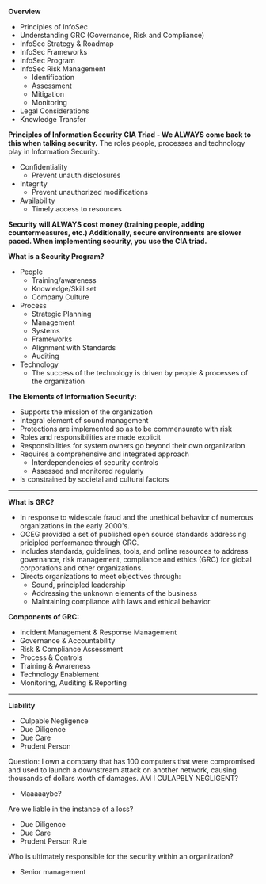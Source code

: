 **Overview**
- Principles of InfoSec
- Understanding GRC (Governance, Risk and Compliance)
- InfoSec Strategy & Roadmap
- InfoSec Frameworks
- InfoSec Program
- InfoSec Risk Management
  - Identification
  - Assessment
  - Mitigation
  - Monitoring
- Legal Considerations
- Knowledge Transfer

**Principles of Information Security**
**CIA Triad - We ALWAYS come back to this when talking security.**
The roles people, processes and technology play in Information Security.
- Confidentiality
  - Prevent unauth disclosures
- Integrity
  - Prevent unauthorized modifications
- Availability
  - Timely access to resources

**Security will ALWAYS cost money (training people, adding countermeasures, etc.) Additionally, secure environments are slower paced. When implementing security, you use the CIA triad.**

**What is a Security Program?**
- People
  - Training/awareness
  - Knowledge/Skill set
  - Company Culture
- Process
  - Strategic Planning
  - Management
  - Systems
  - Frameworks
  - Alignment with Standards
  - Auditing
- Technology
  - The success of the technology is driven by people & processes of the organization
 
**The Elements of Information Security:**
- Supports the mission of the organization
- Integral element of sound management
- Protections are implemented so as to be commensurate with risk
- Roles and responsibilities are made explicit
- Responsibilities for system owners go beyond their own organization
- Requires a comprehensive and integrated approach
  - Interdependencies of security controls
  - Assessed and monitored regularly
- Is constrained by societal and cultural factors

----

**What is GRC?**
- In response to widescale fraud and the unethical behavior of numerous organizations in the early 2000's.
- OCEG provided a set of published open source standards addressing pricipled performance through GRC.
- Includes standards, guidelines, tools, and online resources to address governance, risk management, compliance and ethics (GRC) for global corporations and other organizations.
- Directs organizations to meet objectives through:
  - Sound, principled leadership
  - Addressing the unknown elements of the business
  - Maintaining compliance with laws and ethical behavior
 
**Components of GRC:**
- Incident Management & Response Management
- Governance & Accountability
- Risk & Compliance Assessment
- Process & Controls
- Training & Awareness
- Technology Enablement
- Monitoring, Auditing & Reporting

----

**Liability**
- Culpable Negligence
- Due Diligence
- Due Care
- Prudent Person

Question: I own a company that has 100 computers that were compromised and used to launch a downstream attack on another network, causing thousands of dollars worth of damages. AM I CULAPBLY NEGLIGENT?
- Maaaaaybe?

Are we liable in the instance of a loss?
- Due Diligence
- Due Care
- Prudent Person Rule

Who is ultimately responsible for the security within an organization?
- Senior management
